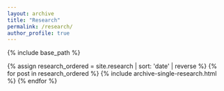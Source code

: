 ```yaml
---
layout: archive
title: "Research"
permalink: /research/
author_profile: true
---
```






{% include base_path %}

{% assign research_ordered = site.research | sort: 'date' | reverse %}
{% for post in research_ordered %}
{% include archive-single-research.html %}
{% endfor %}
